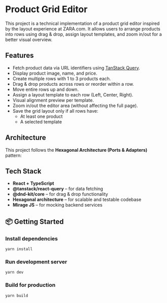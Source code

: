 # Product Grid Editor

This project is a technical implementation of a product grid editor inspired by the layout experience at ZARA.com. It allows users to arrange products into rows using drag & drop, assign layout templates, and zoom in/out for a better visual overview.

## Features

- Fetch product data via URL identifiers using [TanStack Query](https://tanstack.com/query/latest).
- Display product image, name, and price.
- Create multiple rows with 1 to 3 products each.
- Drag & drop products across rows or reorder within a row.
- Move entire rows up and down.
- Assign a layout template to each row (Left, Center, Right).
- Visual alignment preview per template.
- Zoom in/out the editor area (without affecting the full page).
- Save the grid layout only if all rows have:
  - At least one product
  - A selected template

## Architecture

This project follows the **Hexagonal Architecture (Ports & Adapters)** pattern:

## Tech Stack

- **React + TypeScript**
- **@tanstack/react-query** – for data fetching
- **@dnd-kit/core** – for drag & drop functionality
- **Hexagonal architecture** – for scalable and testable codebase
- **Mirage JS** – for mocking backend services

## 📦 Getting Started

### Install dependencies

```
yarn install
```

### Run development server

```
yarn dev
```

### Build for production

```
yarn build
```
